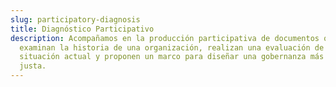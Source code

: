 ```yaml
---
slug: participatory-diagnosis
title: Diagnóstico Participativo
description: Acompañamos en la producción participativa de documentos que
  examinan la historia de una organización, realizan una evaluación de su
  situación actual y proponen un marco para diseñar una gobernanza más abierta y
  justa.
---
```

